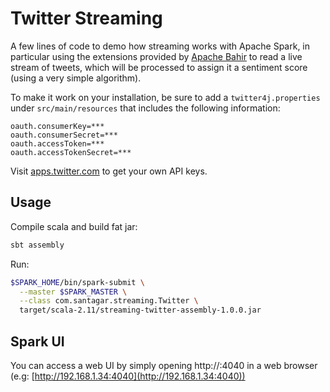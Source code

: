 Twitter Streaming
=================

A few lines of code to demo how streaming works with Apache Spark, in particular using the extensions provided by [Apache Bahir](https://bahir.apache.org/) to read a live stream of tweets, which will be processed to assign it a sentiment score (using a very simple algorithm).

To make it work on your installation, be sure to add a `twitter4j.properties` under `src/main/resources` that includes the following information:

    oauth.consumerKey=***
    oauth.consumerSecret=***
    oauth.accessToken=***
    oauth.accessTokenSecret=***

Visit [apps.twitter.com](https://apps.twitter.com) to get your own API keys.

## Usage ##

Compile scala and build fat jar:

```sh
sbt assembly
```

Run:

```sh
$SPARK_HOME/bin/spark-submit \
  --master $SPARK_MASTER \
  --class com.santagar.streaming.Twitter \
  target/scala-2.11/streaming-twitter-assembly-1.0.0.jar
```

## Spark UI ##

You can access a web UI by simply opening http://<driver-node>:4040 in a web browser (e.g: [http://192.168.1.34:4040](http://192.168.1.34:4040))

